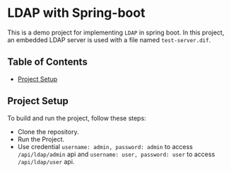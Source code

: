 # LDAP with Spring-boot

This is a demo project for implementing `LDAP` in spring boot. In this project, an embedded LDAP server is used with a
file named `test-server.dif`.

## Table of Contents

- [Project Setup](#project-setup)

## Project Setup

To build and run the project, follow these steps:

* Clone the repository.
* Run the Project.
* Use credential `username: admin, password: admin` to access `/api/ldap/admin` api and `username: user, password: user`
  to access `/api/ldap/user` api.
